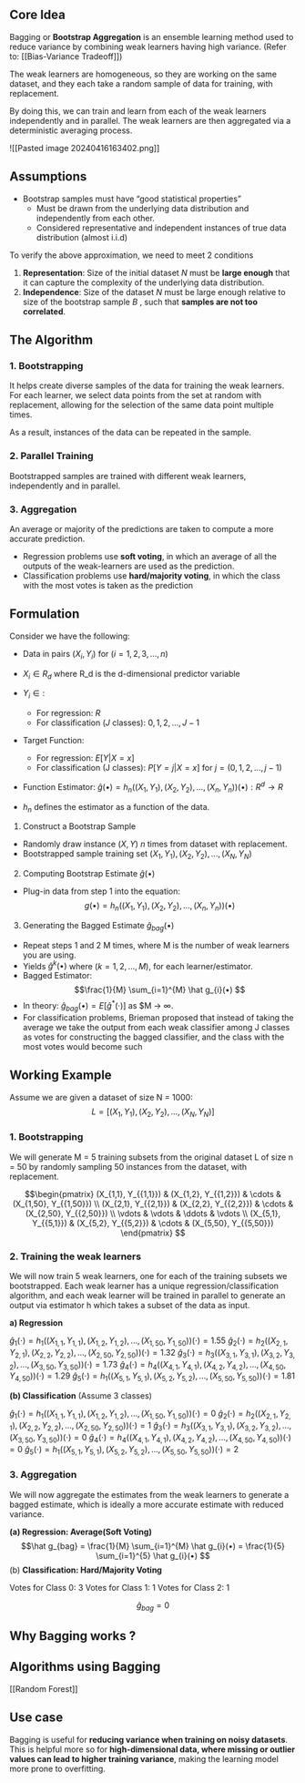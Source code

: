 ## Core Idea
Bagging or **Bootstrap Aggregation** is an ensemble learning method used to reduce variance by combining weak learners having high variance. 
(Refer to: [[Bias-Variance Tradeoff]])

The weak learners are homogeneous, so they are working on the same dataset,
and they each take a random sample of data for training, with replacement. 

By doing this, we can train and learn from each of the weak learners independently and in parallel. The weak learners are then aggregated via a deterministic averaging process.

![[Pasted image 20240416163402.png]]
## Assumptions
-  Bootstrap samples must have “good statistical properties”
	- Must be drawn from the underlying data distribution and independently from each other.
	- Considered representative and independent instances of true data distribution (almost i.i.d)

To verify the above approximation, we need to meet 2 conditions

1. **Representation**: Size of the initial dataset $N$ must be **large enough** that it can capture the complexity of the underlying data distribution.
2. **Independence**: Size of the dataset $N$ must be large enough relative to size of the bootstrap sample $B$ , such that **samples are not too correlated**.

## The Algorithm

### 1. Bootstrapping
It helps create diverse samples of the data for training the weak learners. For each learner, we select data points from the set at random with replacement, allowing for the selection of the same data point multiple times. 

As a result, instances of the data can be repeated in the sample.

### 2. Parallel Training
Bootstrapped samples are trained with different weak learners, independently
and in parallel.

### 3. Aggregation
An average or majority of the predictions are taken to compute a more accurate
prediction. 

- Regression problems use **soft voting**, in which an average of all the outputs of the weak-learners are used as the prediction.
- Classification problems use **hard/majority voting**, in which the class with the most votes is taken as the prediction

## Formulation
Consider we have the following: 
- Data in pairs ($X_i, Y_i$) for $(i = 1, 2, 3, ..., n)$

- $X_i∈ R_d$ where R_d is the d-dimensional predictor variable

-  $Y_i∈:$
	- For regression: $R$
	- For classification ($J$ classes): $0, 1, 2, ..., J − 1$

- Target Function:
	- For regression: $E[Y |X = x]$
	- For classification (J classes): $P[Y = j|X = x]$ for $j = (0, 1, 2, ..., j − 1)$

- Function Estimator: $\hat g(•) = h_n((X_1, Y_1), (X_2, Y_2), ... ,(X_n, Y_n))(•):R^d → R$ 

-  $h_n$ defines the estimator as a function of the data.

1. Construct a Bootstrap Sample

-  Randomly draw instance $(X,Y)$ $n$ times from dataset with replacement.
- Bootstrapped sample training set $(X_1, Y_1), (X_2, Y_2), ..., (X_N, Y_N)$

2. Computing Bootstrap Estimate $\hat g(•)$

 - Plug-in data from step 1 into the equation: 
 $$g(•) = h_n((X_1, Y_1), (X_2, Y_2), ... ,(X_n, Y_n))(•)$$

3. Generating the Bagged Estimate $\hat g_{bag}(•)$

- Repeat steps 1 and 2 M times, where M is the number of weak learners you are using.
- Yields $\hat g^k(•)$ where $(k = 1, 2, ...,M)$, for each learner/estimator.
- Bagged Estimator: $$\frac{1}{M} \sum_{i=1}^{M} \hat g_{i}(•) $$
- In theory: $\hat g_{bag}(•) = E[\hat g^*(·)]$ as $M → ∞.
- For classification problems, Brieman proposed that instead of taking the average we take the output from each weak classifier among J classes as votes for constructing the bagged classifier, and the class with the most votes would become such

## Working Example
Assume we are given a dataset of size N = 1000: $$L = [(X_1, Y_1), (X_2, Y_2), ..., (X_N, Y_N)]$$
### 1. Bootstrapping
We will generate M = 5 training subsets from the original dataset L of size n = 50 by randomly sampling 50 instances from the dataset, with replacement.

$$\begin{pmatrix}
(X_{1,1}, Y_{{1,1}}) & (X_{1,2}, Y_{{1,2}}) & \cdots & (X_{1,50}, Y_{{1,50}}) \\ (X_{2,1}, Y_{{2,1}}) & (X_{2,2}, Y_{{2,2}}) & \cdots & (X_{2,50}, Y_{{2,50}}) \\ \vdots & \vdots & \ddots & \vdots \\ (X_{5,1}, Y_{{5,1}}) & (X_{5,2}, Y_{{5,2}}) & \cdots & (X_{5,50}, Y_{{5,50}})
\end{pmatrix}
$$
### 2. Training the weak learners
We will now train 5 weak learners, one for each of the training subsets we bootstrapped. Each weak learner has a unique regression/classification algorithm, and each weak learner will be trained in parallel to generate an output via estimator h which takes a subset of the data as input.

**a) Regression**

$\hat{g}_1(\cdot) = h_1((X_{1,1}, Y_{1,1}), (X_{1,2}, Y_{1,2}), ..., (X_{1,50}, Y_{1,50}))(\cdot) = 1.55$
$\hat{g}_2(\cdot) = h_2((X_{2,1}, Y_{2,1}), (X_{2,2}, Y_{2,2}), ..., (X_{2,50}, Y_{2,50}))(\cdot) = 1.32$
$\hat{g}_3(\cdot) = h_{3}((X_{3,1}, Y_{3,1}), (X_{3,2}, Y_{3,2}), ..., (X_{3,50}, Y_{3,50}))(\cdot) = 1.73$
$\hat{g}_4(\cdot) = h_4((X_{4,1}, Y_{4,1}), (X_{4,2}, Y_{4,2}), ..., (X_{4,50}, Y_{4,50}))(\cdot) = 1.29$
$\hat{g}_5(\cdot) = h_1((X_{5,1}, Y_{5,1}), (X_{5,2}, Y_{5,2}), ..., (X_{5,50}, Y_{5,50}))(\cdot) = 1.81$

**(b) Classification** (Assume 3 classes)

$\hat{g}_1(\cdot) = h_1((X_{1,1}, Y_{1,1}), (X_{1,2}, Y_{1,2}), ..., (X_{1,50}, Y_{1,50}))(\cdot) = 0$
$\hat{g}_2(\cdot) = h_2((X_{2,1}, Y_{2,1}), (X_{2,2}, Y_{2,2}), ..., (X_{2,50}, Y_{2,50}))(\cdot) = 1$
$\hat{g}_3(\cdot) = h_{3}((X_{3,1}, Y_{3,1}), (X_{3,2}, Y_{3,2}), ..., (X_{3,50}, Y_{3,50}))(\cdot) = 0$
$\hat{g}_4(\cdot) = h_4((X_{4,1}, Y_{4,1}), (X_{4,2}, Y_{4,2}), ..., (X_{4,50}, Y_{4,50}))(\cdot) = 0$
$\hat{g}_5(\cdot) = h_1((X_{5,1}, Y_{5,1}), (X_{5,2}, Y_{5,2}), ..., (X_{5,50}, Y_{5,50}))(\cdot) = 2$

### 3. Aggregation
We will now aggregate the estimates from the weak learners to generate a bagged estimate, which is ideally a more accurate estimate with reduced variance.

**(a) Regression: Average(Soft Voting)**
$$\hat g_{bag} = \frac{1}{M} \sum_{i=1}^{M} \hat g_{i}(•) = \frac{1}{5} \sum_{i=1}^{5} \hat g_{i}(•) $$
(b) **Classification: Hard/Majority Voting**

Votes for Class 0: 3
Votes for Class 1: 1
Votes for Class 2: 1

$$\hat g_{bag} = 0$$

## Why Bagging works ?


## Algorithms using Bagging
[[Random Forest]]

## Use case

Bagging is useful for **reducing variance when training on noisy datasets**. This is helpful more so for **high-dimensional data, where missing or outlier values can lead to higher training variance**, making the learning model more prone to overfitting.



